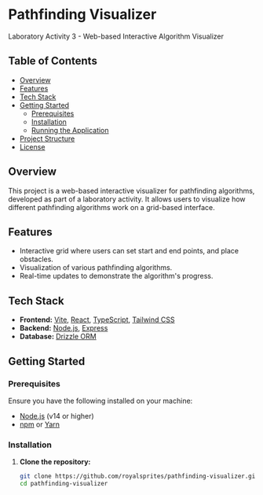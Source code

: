 # Pathfinding Visualizer

Laboratory Activity 3 - Web-based Interactive Algorithm Visualizer

## Table of Contents

- [Overview](#overview)
- [Features](#features)
- [Tech Stack](#tech-stack)
- [Getting Started](#getting-started)
  - [Prerequisites](#prerequisites)
  - [Installation](#installation)
  - [Running the Application](#running-the-application)
- [Project Structure](#project-structure)
- [License](#license)

## Overview

This project is a web-based interactive visualizer for pathfinding algorithms, developed as part of a laboratory activity. It allows users to visualize how different pathfinding algorithms work on a grid-based interface.

## Features

- Interactive grid where users can set start and end points, and place obstacles.
- Visualization of various pathfinding algorithms.
- Real-time updates to demonstrate the algorithm's progress.

## Tech Stack

- **Frontend:** [Vite](https://vitejs.dev/), [React](https://reactjs.org/), [TypeScript](https://www.typescriptlang.org/), [Tailwind CSS](https://tailwindcss.com/)
- **Backend:** [Node.js](https://nodejs.org/), [Express](https://expressjs.com/)
- **Database:** [Drizzle ORM](https://orm.drizzle.team/)

## Getting Started

### Prerequisites

Ensure you have the following installed on your machine:

- [Node.js](https://nodejs.org/) (v14 or higher)
- [npm](https://www.npmjs.com/) or [Yarn](https://yarnpkg.com/)

### Installation

1. **Clone the repository:**

   ```bash
   git clone https://github.com/royalsprites/pathfinding-visualizer.git
   cd pathfinding-visualizer
